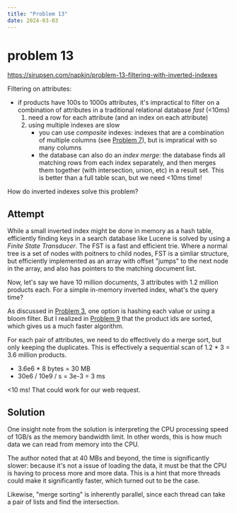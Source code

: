 ```yaml
---
title: "Problem 13"
date: 2024-03-03
---
```


# problem 13

https://sirupsen.com/napkin/problem-13-filtering-with-inverted-indexes

Filtering on attributes:
* if products have 100s to 1000s attributes, it's
  impractical to filter on a combination of attributes in a traditional
  relational database _fast_ (<10ms)
    1. need a row for each attribute (and an index on each attribute)
    2. using multiple indexes are slow
        * you can use _composite_ indexes: indexes that are a combination
          of multiple columns (see [Problem 7](../p7/)), but is impratical
          with so many columns
        * the database can also do an _index merge_: the database finds
          all matching rows from each index separately, and then merges
          them together (with intersection, union, etc) in a result set.
          This is better than a full table scan, but we need <10ms time!

How do inverted indexes solve this problem?

## Attempt

While a small inverted index might be done in memory as a hash table, 
efficiently finding keys in a search database like Lucene is solved by
using a _Finite State Transducer_. The FST is a fast and efficient trie.
Where a normal tree is a set of nodes with poitners to child nodes,
FST is a simliar structure, but efficiently implemented as an array
with offset "jumps" to the next node in the array, and also has
pointers to the matching document list. 

Now, let's say we have 10 million documents, 3 attributes with 1.2 million
products each. For a simple in-memory inverted index, what's the query time?

As discussed in [Problem 3](../p3/), one option is hashing each value or
using a bloom filter. But I realized in [Problem 9](../p9/) that the
product ids are sorted, which gives us a much faster algorithm. 

For each pair of attributes, we need to do effectively do a merge sort,
but only keeping the duplicates. This is effectively a sequential scan of 
1.2 * 3 = 3.6 million products.
* 3.6e6 * 8 bytes = 30 MB
* 30e6 / 10e9 / s = 3e-3 = 3 ms 

<10 ms! That could work for our web request.

## Solution

One insight note from the solution is interpreting the 
CPU processing speed of 1GB/s as the memory bandwidth limit.
In other words, this is how much data we can read from memory into the CPU.

The author noted that at 40 MBs and beyond, the time is significantly slower:
because it's not a issue of loading the data, it must be that the CPU
is having to process more and more data. This is a hint that more threads
could make it significantly faster, which turned out to be the case. 

Likewise, "merge sorting" is inherently parallel, since each thread
can take a pair of lists and find the intersection. 

